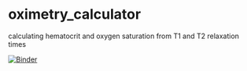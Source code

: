 # oximetry_calculator
calculating hematocrit and oxygen saturation from T1 and T2 relaxation times

[![Binder](http://mybinder.org/badge.svg)](http://www.mybinder.org:/repo/shportnoy/oximetry_calculator)

